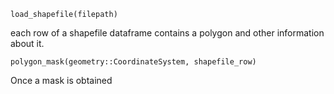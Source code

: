 
```@docs
load_shapefile(filepath)
```

each row of a shapefile dataframe contains a polygon and other information about it. 

```@docs
polygon_mask(geometry::CoordinateSystem, shapefile_row)
```

Once a mask is obtained 
